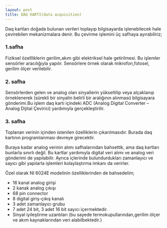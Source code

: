 ```yaml
---                                                                             
layout: post
title: DAQ KARTI(data acquisition)                                                      
---
```

 
Daq kartları doğada bulunan verileri toplayıp bilgisayarda işlenebilecek hale çevirebilen mekanizmalara denir. Bu çevirme işlemini üç safhaya ayırabiliriz;

### 1.safha


Fiziksel özellliklerin gerilim,akım gibi elektriksel hale getirilmesi. Bu işlemler sensörler aracılığıyla yapılır. Sensörlere örnek olarak mikrofon,fotosel, gerilim ölçer verilebilir.

### 2. safha


Sensörlerden gelen ve analog olan sinyallerin yükseltilip veya alçaklanıp örneklenerek (sürekli bir sinyalin belirli bir aralığının alınması) bilgisayara gönderimi.Bu işlem daq kartı içindeki ADC (Analog Digital Converter – Analog Dijital Çevirici) yardımıyla gerçekleştirilir.

### 3. safha

Toplanan verinin içinden istenilen özelliklerin çıkarılmasıdır. Burada daq kartının programlanması devreye girecektir.               

Buraya kadar analog verinin alımı safhalarından bahsettik, ama daq kartları bunlarla sınırlı değil. Bu kartlar yardımıyla digital veri alımı ve analog veri gönderimi de yapılabilir. Ayrıca içlerinde bulundurdukları zamanlayıcı ve sayıcı gibi yapılarla işlemleri kolaylaştırma imkanı da verirler.

Özel olarak NI 6024E modelinin özelliklerinden de bahsedelim;

*    16 kanal analog girişi
*    2 kanak analog çıkışı
*    68 pin connector
*    8 digital giriş-çıkış kanalı
*    3 adet zamanlayıcı grubu 
*    7 adet 24 bit, 3 adet 16 bit sayıcı içermektedir.
*    Sinyal iyileştirme uzantıları (bu sayede termokupullarından,gerilim ölçer ve akım kaynaklarından veri alabilbektedir.)

